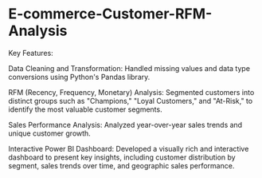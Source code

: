 # E-commerce-Customer-RFM-Analysis
Key Features:

Data Cleaning and Transformation: Handled missing values and data type conversions using Python's Pandas library.

RFM (Recency, Frequency, Monetary) Analysis: Segmented customers into distinct groups such as "Champions," "Loyal Customers," and "At-Risk," to identify the most valuable customer segments.

Sales Performance Analysis: Analyzed year-over-year sales trends and unique customer growth.

Interactive Power BI Dashboard: Developed a visually rich and interactive dashboard to present key insights, including customer distribution by segment, sales trends over time, and geographic sales performance.
